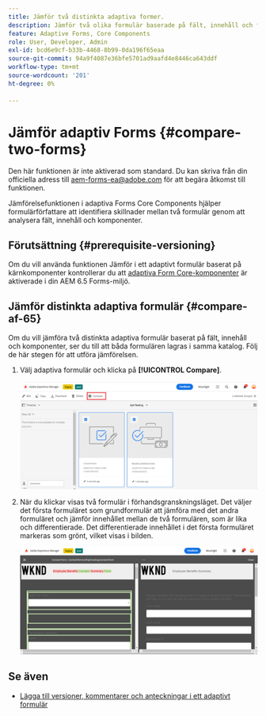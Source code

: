 ```yaml
---
title: Jämför två distinkta adaptiva former.
description: Jämför två olika formulär baserade på fält, innehåll och formulärkomponenter.
feature: Adaptive Forms, Core Components
role: User, Developer, Admin
exl-id: bcd6e9cf-b33b-4468-8b99-0da196f65eaa
source-git-commit: 94a9f4087e36bfe5701ad9aafd4e8446ca643ddf
workflow-type: tm+mt
source-wordcount: '201'
ht-degree: 0%

---
```


# Jämför adaptiv Forms {#compare-two-forms}

<!--
<span class="preview"> This feature is under the early adopter program. If you’re interested in joining our early access program for this feature, send an email from your official address to aem-forms-ea@adobe.com to request access </span>
-->

<span class="preview">Den här funktionen är inte aktiverad som standard. Du kan skriva från din officiella adress till aem-forms-ea@adobe.com för att begära åtkomst till funktionen.</span>

Jämförelsefunktionen i adaptiva Forms Core Components hjälper formulärförfattare att identifiera skillnader mellan två formulär genom att analysera fält, innehåll och komponenter.

## Förutsättning {#prerequisite-versioning}

Om du vill använda funktionen Jämför i ett adaptivt formulär baserat på kärnkomponenter kontrollerar du att [adaptiva Form Core-komponenter](https://experienceleague.adobe.com/en/docs/experience-manager-65/content/forms/adaptive-forms-core-components/enable-adaptive-forms-core-components) är aktiverade i din AEM 6.5 Forms-miljö.

## Jämför distinkta adaptiva formulär {#compare-af-65}

Om du vill jämföra två distinkta adaptiva formulär baserat på fält, innehåll och komponenter, ser du till att båda formulären lagras i samma katalog. Följ de här stegen för att utföra jämförelsen.

1. Välj adaptiva formulär och klicka på **[!UICONTROL Compare]**.

   ![Jämför adaptiva formulär](/help/forms/using/assets/compare-two-forms.png)

1. När du klickar visas två formulär i förhandsgranskningsläget. Det väljer det första formuläret som grundformulär att jämföra med det andra formuläret och jämför innehållet mellan de två formulären, som är lika och differentierade. Det differentierade innehållet i det första formuläret markeras som grönt, vilket visas i bilden.

   ![Jämförda formulär](/help/forms/using/assets/compared-forms.png)

## Se även

* [Lägga till versioner, kommentarer och anteckningar i ett adaptivt formulär](/help/forms/using/add-versioning-reviews-comments.md)
